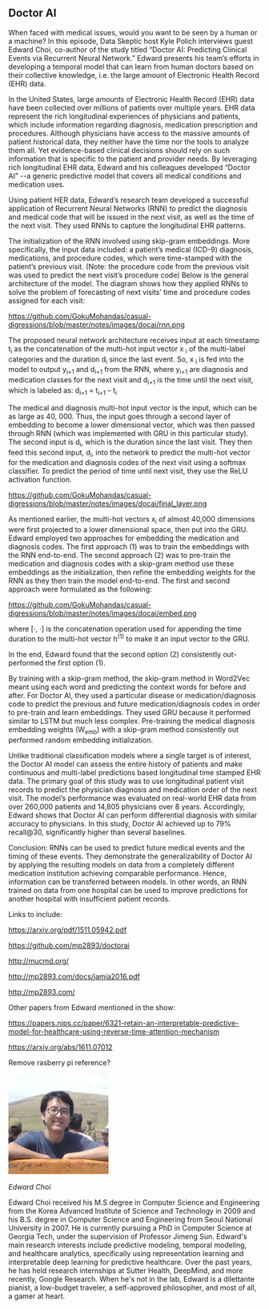 ## Doctor AI

When faced with medical issues, would you want to be seen by a human or a machine? In this episode, Data Skeptic host Kyle Polich interviews guest Edward Choi, co-author of the study titled “Doctor AI: Predicting Clinical Events via Recurrent Neural Network.” Edward presents his team’s efforts in developing a temporal model that can learn from human doctors based on their collective knowledge, i.e. the large amount of Electronic Health Record (EHR) data. 

In the United States, large amounts of Electronic Health Record (EHR) data have been collected over millions of patients over multiple years. EHR data represent the rich longitudinal experiences of physicians and patients, which include information regarding diagnosis, medication prescription and procedures. Although physicians have access to the massive amounts of patient historical data, they neither have the time nor the tools to analyze them all. Yet evidence-based clinical decisions should rely on such information that is specific to the patient and provider needs. By leveraging rich longitudinal EHR data, Edward and his colleagues developed “Doctor AI” --a generic predictive model that covers all medical conditions and medication uses.

Using patient HER data, Edward’s research team developed a successful application of Recurrent Neural Networks (RNN) to predict the diagnosis and medical code that will be issued in the next visit, as well as the time of the next visit. They used RNNs to capture the longitudinal EHR patterns. 

The initialization of the RNN involved using skip-gram embeddings. More specifically, the input data included: a patient’s medical (ICD-9) diagnosis, medications, and procedure codes, which were time-stamped with the patient’s previous visit. (Note: the procedure code from the previous visit was used to predict the next visit’s procedure code) Below is the general architecture of the model. The diagram shows how they applied RNNs to solve the problem of forecasting of next visits’ time and procedure codes assigned for each visit:

https://github.com/GokuMohandas/casual-digressions/blob/master/notes/images/docai/rnn.png

The proposed neural network architecture receives input at each timestamp t<sub>i</sub> as the concatenation of the multi-hot input vector x <sub>i</sub> of the multi-label categories and the duration d<sub>i</sub> since the last event. So, x <sub>i</sub> is fed into the model to output y<sub>i+1</sub> and d<sub>i+1</sub> from the RNN, where y<sub>i+1</sub> are diagnosis and medication classes for the next visit and d<sub>i+1</sub> is the time until the next visit, which is labeled as: d<sub>i+1</sub> = t<sub>i+1</sub> – t<sub>i</sub>

The medical and diagnosis multi-hot input vector is the input, which can be as large as 40, 000. Thus, the input goes through a second layer of embedding to become a lower dimensional vector, which was then passed through RNN (which was implemented with GRU in this particular study). The second input is d<sub>i</sub>, which is the duration since the last visit. They then feed this second input, d<sub>i</sub>, into the network to predict the multi-hot vector for the medication and diagnosis codes of the next visit using a softmax classifier. To predict the period of time until next visit, they use the ReLU activation function. 

https://github.com/GokuMohandas/casual-digressions/blob/master/notes/images/docai/final_layer.png

As mentioned earlier, the multi-hot vectors x<sub>i</sub> of almost 40,000 dimensions were first projected to a lower dimensional space, then put into the GRU. Edward employed two approaches for embedding the medication and diagnosis codes. The first approach (1) was to train the embeddings with the RNN end-to-end. The second approach (2) was to pre-train the medication and diagnosis codes with a skip-gram method use these embeddings as the initialization, then refine the embedding weights for the RNN as they then train the model end-to-end.  The first and second approach were formulated as the following:

https://github.com/GokuMohandas/casual-digressions/blob/master/notes/images/docai/embed.png

where [·, ·] is the concatenation operation used for appending the time duration to the multi-hot vector h<sup>(1)</sup> to make it an input vector to the GRU.

In the end, Edward found that the second option (2) consistently out-performed the first option (1). 

By training with a skip-gram method, the skip-gram method in Word2Vec meant using each word and predicting the context words for before and after. For Doctor AI, they used a particular disease or medication/diagnosis code to predict the previous and future medication/diagnosis codes in order to pre-train and learn embeddings. They used GRU because it performed similar to LSTM but much less complex. Pre-training the medical diagnosis embedding weights (W<sub>emb</sub>) with a skip-gram method consistently out performed random embedding initialization.

Unlike traditional classification models where a single target is of interest, the Doctor AI model can assess the entire history of patients and make continuous and multi-label predictions based longitudinal time stamped EHR data. The primary goal of this study was to use longitudinal patient visit records to predict the physician diagnosis and medication order of
the next visit. The model’s performance was evaluated on real-world EHR data from over 260,000 patients and 14,805 physicians over 8 years. Accordingly, Edward shows that Doctor AI can perform differential diagnosis with similar accuracy to physicians. In this study, Doctor AI achieved up to 79% recall@30, significantly higher than several baselines. 

Conclusion: RNNs can be used to predict future medical events and the timing of these events. They demonstrate the generalizability of Doctor AI by applying the resulting models on data from a completely different medication institution achieving comparable performance. Hence, information can be transferred between models. In other words, an RNN trained on data from one hospital can be used to improve predictions for another hospital with insufficient patient records.

Links to include:

https://arxiv.org/pdf/1511.05942.pdf

https://github.com/mp2893/doctorai

http://mucmd.org/

http://mp2893.com/docs/jamia2016.pdf

http://mp2893.com/


Other papers from Edward mentioned in the show:

https://papers.nips.cc/paper/6321-retain-an-interpretable-predictive-model-for-healthcare-using-reverse-time-attention-mechanism

https://arxiv.org/abs/1611.07012

Remove rasberry pi reference?


<div class="row">
	<div class="col-xs-12 col-sm-3">
		<img alt="Edward Choi, Doctor AI coauthor" src="src-doctor-ai/edward-choi.png" />
		<br/>
		<p><i>Edward Choi</i></p>
	</div>
	<div class="col-xs-12 col-sm-9">
		Edward Choi received his M.S degree in Computer Science and Engineering from the Korea Advanced Institute of Science and Technology in 2009 and his B.S. degree in Computer Science and Engineering from Seoul National University in 2007. He is currently pursuing a PhD in Computer Science at Georgia Tech, under the supervision of Professor Jimeng Sun. Edward's main research interests include predictive modeling, temporal modeling, and healthcare analytics, specifically using representation learning and interpretable deep learning for predictive healthcare. Over the past years, he has held research internships at Sutter Health, DeepMind, and more recently, Google Research.  When he's not in the lab, Edward is a dilettante pianist, a low-budget traveler, a self-approved philosopher, and most of all, a gamer at heart.
	</div>
</div>

